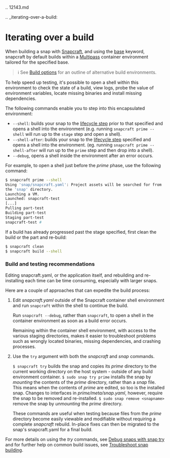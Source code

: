 .. 12143.md

.. _iterating-over-a-build:

# Iterating over a build

When building a snap with [Snapcraft](snapcraft-overview.md), and using the [base](base-snaps.md) keyword, snapcraft by default builds within a [Multipass](https://multipass.run/) container environment tailored for the specified base.

> ℹ See [Build options](build-options.md) for an outline of alternative build environments.

To help speed up testing, it's possible to open a shell within this environment to check the state of a build, view logs, probe the value of environment variables, locate missing binaries and install missing dependencies.

The following commands enable you to step into this encapsulated environment:
-   `--shell`: builds your snap to the [lifecycle step](parts-lifecycle.md#heading--steps) prior to that specified and opens a shell into the environment (e.g. running `snapcraft prime --shell` will run up to the `stage` step and open a shell).
-   `--shell-after`: builds your snap to the [lifecycle step](parts-lifecycle.md#heading--steps) specified and opens a shell into the environment. (eg. running `snapcraft prime --shell-after` will run up to the `prime` step and then drop into a shell).
-   `--debug`, opens a shell inside the environment after an error occurs.

For example, to open a shell just before the *prime* phase, use the following command:

```bash
$ snapcraft prime --shell
Using 'snap/snapcraft.yaml': Project assets will be searched for from
the 'snap' directory.
Launching a VM.
Launched: snapcraft-test
[...]
Pulling part-test
Building part-test
Staging part-test
snapcraft-test #
```

If a build has already progressed past the stage specified, first clean the build or the part and re-build:

```bash
$ snapcraft clean
$ snapcraft build --shell
```
### Build and testing recommendations

Editing snapcraft.yaml, or the application itself, and rebuilding and re-installing each time can be time consuming, especially with larger snaps.

Here are a couple of approaches that can expedite the build process:

1) Edit *snapcraft.yaml* outside of the Snapcraft container shell environment and run `snapcraft` within the shell to continue the build.

   Run `snapcraft --debug`, rather than `snapcraft`, to  open a shell in the container environment as soon as a build error occurs.

    Remaining within the container shell environment, with access to the various staging directories, makes it easier to troubleshoot problems such as wrongly located binaries, missing dependencies, and crashing processes.

1) Use the `try` argument with both the *snapcraft* and *snap* commands.

    `$ snapcraft try`
   builds the snap and copies its *prime* directory to the current working  directory on the host system - outside of any build environment container.
    `$ sudo snap try prime`
   installs the snap by *mounting* the contents of the *prime* directory, rather than a *snap* file. This means when the contents of *prime* are edited, so too is the installed snap. Changes to interfaces in _prime/meta/snap.yaml_, however, require the snap to be removed and re-installed.
    `$ sudo snap remove <snapname>`
     remove the snap by *unmounting* the *prime* directory.

      These commands are useful when testing because files from the *prime* directory become easily viewable and modifiable without requiring a complete *snapcraft* rebuild. In-place fixes can then be migrated to the snap's snapcraft.yaml for a final build.

For more details on using the _try_ commands, see [Debug snaps with snap try](debug-snaps-with-snap-try.md) and for further help on common build issues, see [Troubleshoot snap building](troubleshoot-snap-building.md).